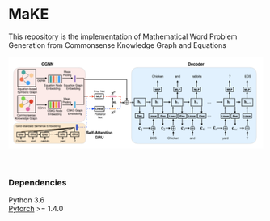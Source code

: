 # MaKE

This repository is the implementation of  Mathematical Word Problem Generation from Commonsense Knowledge
Graph and Equations

![Architecture](misc/architecture.png)

<br>

### Dependencies
Python 3.6<br>
[Pytorch](https://pytorch.org) >= 1.4.0
